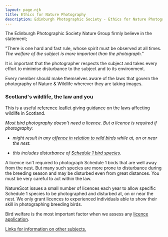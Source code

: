 ```yaml
---
layout: page.njk
title: Ethics for Nature Photography
description: Edinburgh Photographic Society - Ethics for Nature Photography
---
```

The Edinburgh Photographic Society Nature Group firmly believe in the statement;

"There is one hard and fast rule, whose spirit must be observed at all times. _The welfare of the subject is more important than the photograph._"

It is important that the photographer respects the subject and takes every effort to minimise disturbance to the subject and to its environment.

Every member should make themselves aware of the laws that govern the photography of Nature & Wildlife wherever they are taking images.

### **Scotland's wildlife, the law and you**

This is a useful [reference leaflet](https://www.nature.scot/scotlands-wildlife-law-and-you) giving guidance on the laws affecting wildlife in Scotland.

_Most bird photography doesn't need a licence. But a licence is required if photography:_

- _might result in any [offence in relation to wild birds](https://www.nature.scot/professional-advice/protected-areas-and-species/protected-species/protected-species-z-guide/protected-species-birds) while at, on or near the nest._

- _this includes disturbance of [Schedule 1 bird species](https://www.nature.scot/protected-species-list-wca-schedules-1-1a-a1-2-3-and-4)._

A licence isn't required to photograph Schedule 1 birds that are well away from the nest. But many such species are more prone to disturbance during the breeding season and may be disturbed even from great distances. You must be very careful to act within the law.

NatureScot issues a small number of licences each year to allow specific Schedule 1 species to be photographed and disturbed at, on or near the nest. We only grant licences to experienced individuals able to show their skill in photographing breeding birds.

Bird welfare is the most important factor when we assess any [licence application](https://www.nature.scot/search?query=licences).

[Links for information on other subjects.](https://www.nature.scot/professional-advice/protected-areas-and-species/licensing/species-licensing-z-guide)
